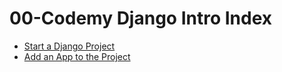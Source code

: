 # 00-Codemy Django Intro Index

* [Start a Django Project](01-Stuff_For_Every_Django_Project.md)
* [Add an App to the Project](02-Set_Up_App.md)